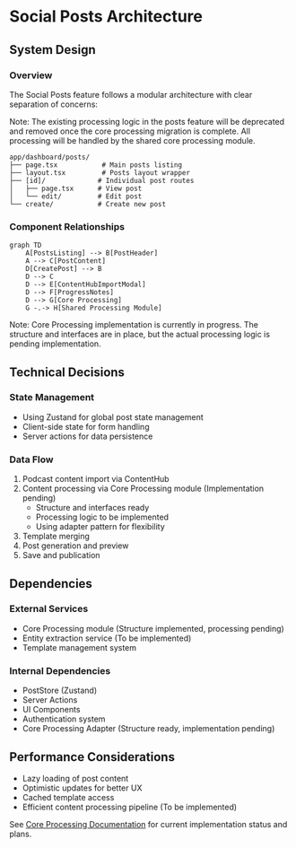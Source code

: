 # Social Posts Architecture

## System Design

### Overview

The Social Posts feature follows a modular architecture with clear separation of concerns:

Note: The existing processing logic in the posts feature will be deprecated and removed once the core processing migration is complete. All processing will be handled by the shared core processing module.

```
app/dashboard/posts/
├── page.tsx           # Main posts listing
├── layout.tsx         # Posts layout wrapper
├── [id]/             # Individual post routes
│   ├── page.tsx      # View post
│   └── edit/         # Edit post
└── create/           # Create new post
```

### Component Relationships

```mermaid
graph TD
    A[PostsListing] --> B[PostHeader]
    A --> C[PostContent]
    D[CreatePost] --> B
    D --> C
    D --> E[ContentHubImportModal]
    D --> F[ProgressNotes]
    D --> G[Core Processing]
    G -.-> H[Shared Processing Module]
```

Note: Core Processing implementation is currently in progress. The structure and interfaces are in place, but the actual processing logic is pending implementation.

## Technical Decisions

### State Management

- Using Zustand for global post state management
- Client-side state for form handling
- Server actions for data persistence

### Data Flow

1. Podcast content import via ContentHub
2. Content processing via Core Processing module (Implementation pending)
   - Structure and interfaces ready
   - Processing logic to be implemented
   - Using adapter pattern for flexibility
3. Template merging
4. Post generation and preview
5. Save and publication

## Dependencies

### External Services

- Core Processing module (Structure implemented, processing pending)
- Entity extraction service (To be implemented)
- Template management system

### Internal Dependencies

- PostStore (Zustand)
- Server Actions
- UI Components
- Authentication system
- Core Processing Adapter (Structure ready, implementation pending)

## Performance Considerations

- Lazy loading of post content
- Optimistic updates for better UX
- Cached template access
- Efficient content processing pipeline (To be implemented)

See [Core Processing Documentation](../core-processing/README.md) for current implementation status and plans.
